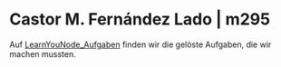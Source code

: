 # Castor M. Fernández Lado | m295
Auf [LearnYouNode_Aufgaben](./learnyounode_Aufgaben/) finden wir die gelöste Aufgaben, die wir machen mussten.  